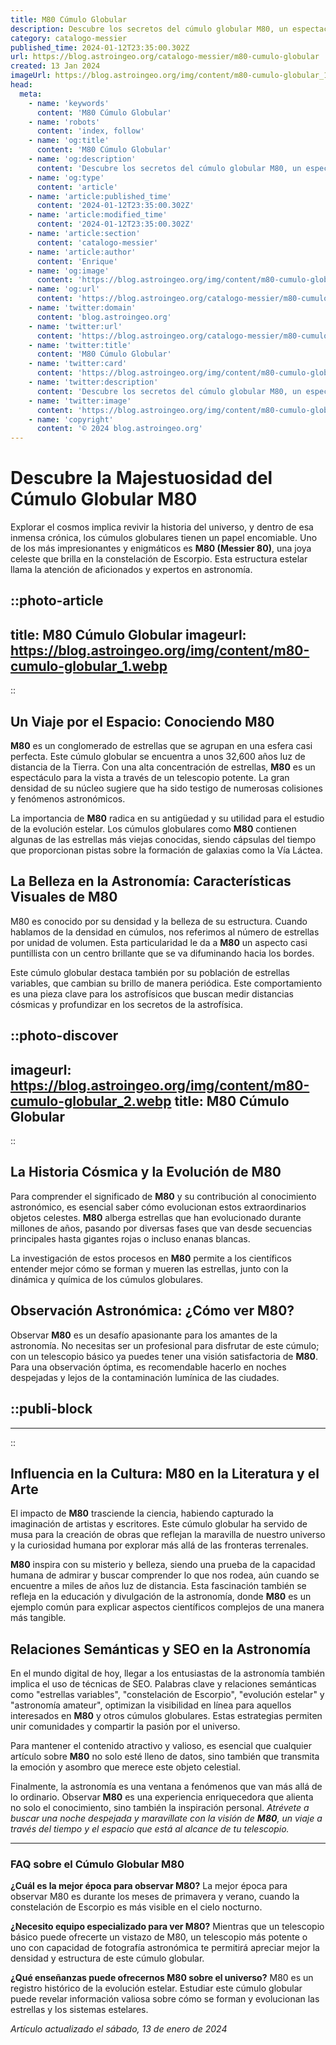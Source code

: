 ```yaml
---
title: M80 Cúmulo Globular
description: Descubre los secretos del cúmulo globular M80, un espectacular agrupamiento estelar en nuestra galaxia. Explora su historia y composición cósmica.
category: catalogo-messier
published_time: 2024-01-12T23:35:00.302Z
url: https://blog.astroingeo.org/catalogo-messier/m80-cumulo-globular
created: 13 Jan 2024
imageUrl: https://blog.astroingeo.org/img/content/m80-cumulo-globular_1.webp
head:
  meta:
    - name: 'keywords'
      content: 'M80 Cúmulo Globular'
    - name: 'robots'
      content: 'index, follow'
    - name: 'og:title'
      content: 'M80 Cúmulo Globular'
    - name: 'og:description'
      content: 'Descubre los secretos del cúmulo globular M80, un espectacular agrupamiento estelar en nuestra galaxia. Explora su historia y composición cósmica.'
    - name: 'og:type'
      content: 'article'
    - name: 'article:published_time'
      content: '2024-01-12T23:35:00.302Z'
    - name: 'article:modified_time'
      content: '2024-01-12T23:35:00.302Z'
    - name: 'article:section'
      content: 'catalogo-messier'
    - name: 'article:author'
      content: 'Enrique'
    - name: 'og:image'
      content: 'https://blog.astroingeo.org/img/content/m80-cumulo-globular_1.webp'
    - name: 'og:url'
      content: 'https://blog.astroingeo.org/catalogo-messier/m80-cumulo-globular'
    - name: 'twitter:domain'
      content: 'blog.astroingeo.org'
    - name: 'twitter:url'
      content: 'https://blog.astroingeo.org/catalogo-messier/m80-cumulo-globular'
    - name: 'twitter:title'
      content: 'M80 Cúmulo Globular'
    - name: 'twitter:card'
      content: 'https://blog.astroingeo.org/img/content/m80-cumulo-globular_1.webp'
    - name: 'twitter:description'
      content: 'Descubre los secretos del cúmulo globular M80, un espectacular agrupamiento estelar en nuestra galaxia. Explora su historia y composición cósmica.'
    - name: 'twitter:image'
      content: 'https://blog.astroingeo.org/img/content/m80-cumulo-globular_1.webp'
    - name: 'copyright'
      content: '© 2024 blog.astroingeo.org'
---
```

# Descubre la Majestuosidad del Cúmulo Globular M80

Explorar el cosmos implica revivir la historia del universo, y dentro de esa inmensa crónica, los cúmulos globulares tienen un papel encomiable. Uno de los más impresionantes y enigmáticos es **M80 (Messier 80)**, una joya celeste que brilla en la constelación de Escorpio. Esta estructura estelar llama la atención de aficionados y expertos en astronomía. 


::photo-article
---
title: M80 Cúmulo Globular
imageurl: https://blog.astroingeo.org/img/content/m80-cumulo-globular_1.webp
---
::



## Un Viaje por el Espacio: Conociendo M80

**M80** es un conglomerado de estrellas que se agrupan en una esfera casi perfecta. Este cúmulo globular se encuentra a unos 32,600 años luz de distancia de la Tierra. Con una alta concentración de estrellas, **M80** es un espectáculo para la vista a través de un telescopio potente. La gran densidad de su núcleo sugiere que ha sido testigo de numerosas colisiones y fenómenos astronómicos.

La importancia de **M80** radica en su antigüedad y su utilidad para el estudio de la evolución estelar. Los cúmulos globulares como **M80** contienen algunas de las estrellas más viejas conocidas, siendo cápsulas del tiempo que proporcionan pistas sobre la formación de galaxias como la Vía Láctea.

## La Belleza en la Astronomía: Características Visuales de M80

M80 es conocido por su densidad y la belleza de su estructura. Cuando hablamos de la densidad en cúmulos, nos referimos al número de estrellas por unidad de volumen. Esta particularidad le da a **M80** un aspecto casi puntillista con un centro brillante que se va difuminando hacia los bordes.

Este cúmulo globular destaca también por su población de estrellas variables, que cambian su brillo de manera periódica. Este comportamiento es una pieza clave para los astrofísicos que buscan medir distancias cósmicas y profundizar en los secretos de la astrofísica.


::photo-discover
---
imageurl: https://blog.astroingeo.org/img/content/m80-cumulo-globular_2.webp
title: M80 Cúmulo Globular
---
::



## La Historia Cósmica y la Evolución de M80

Para comprender el significado de **M80** y su contribución al conocimiento astronómico, es esencial saber cómo evolucionan estos extraordinarios objetos celestes. **M80** alberga estrellas que han evolucionado durante millones de años, pasando por diversas fases que van desde secuencias principales hasta gigantes rojas o incluso enanas blancas.

La investigación de estos procesos en **M80** permite a los científicos entender mejor cómo se forman y mueren las estrellas, junto con la dinámica y química de los cúmulos globulares.

## Observación Astronómica: ¿Cómo ver M80?

Observar **M80** es un desafío apasionante para los amantes de la astronomía. No necesitas ser un profesional para disfrutar de este cúmulo; con un telescopio básico ya puedes tener una visión satisfactoria de **M80**. Para una observación óptima, es recomendable hacerlo en noches despejadas y lejos de la contaminación lumínica de las ciudades.


  ::publi-block
  ---
  ---
  ::
  
  
## Influencia en la Cultura: M80 en la Literatura y el Arte

El impacto de **M80** trasciende la ciencia, habiendo capturado la imaginación de artistas y escritores. Este cúmulo globular ha servido de musa para la creación de obras que reflejan la maravilla de nuestro universo y la curiosidad humana por explorar más allá de las fronteras terrenales.

**M80** inspira con su misterio y belleza, siendo una prueba de la capacidad humana de admirar y buscar comprender lo que nos rodea, aún cuando se encuentre a miles de años luz de distancia. Esta fascinación también se refleja en la educación y divulgación de la astronomía, donde **M80** es un ejemplo común para explicar aspectos científicos complejos de una manera más tangible.

## Relaciones Semánticas y SEO en la Astronomía

En el mundo digital de hoy, llegar a los entusiastas de la astronomía también implica el uso de técnicas de SEO. Palabras clave y relaciones semánticas como "estrellas variables", "constelación de Escorpio", "evolución estelar" y "astronomía amateur", optimizan la visibilidad en línea para aquellos interesados en **M80** y otros cúmulos globulares. Estas estrategias permiten unir comunidades y compartir la pasión por el universo.

Para mantener el contenido atractivo y valioso, es esencial que cualquier artículo sobre **M80** no solo esté lleno de datos, sino también que transmita la emoción y asombro que merece este objeto celestial.

Finalmente, la astronomía es una ventana a fenómenos que van más allá de lo ordinario. Observar **M80** es una experiencia enriquecedora que alienta no solo el conocimiento, sino también la inspiración personal. *Atrévete a buscar una noche despejada y maravíllate con la visión de **M80**, un viaje a través del tiempo y el espacio que está al alcance de tu telescopio.*

---

### FAQ sobre el Cúmulo Globular M80

**¿Cuál es la mejor época para observar M80?**
La mejor época para observar M80 es durante los meses de primavera y verano, cuando la constelación de Escorpio es más visible en el cielo nocturno.

**¿Necesito equipo especializado para ver M80?**
Mientras que un telescopio básico puede ofrecerte un vistazo de M80, un telescopio más potente o uno con capacidad de fotografía astronómica te permitirá apreciar mejor la densidad y estructura de este cúmulo globular.

**¿Qué enseñanzas puede ofrecernos M80 sobre el universo?**
M80 es un registro histórico de la evolución estelar. Estudiar este cúmulo globular puede revelar información valiosa sobre cómo se forman y evolucionan las estrellas y los sistemas estelares.

_Artículo actualizado el sábado, 13 de enero de 2024_